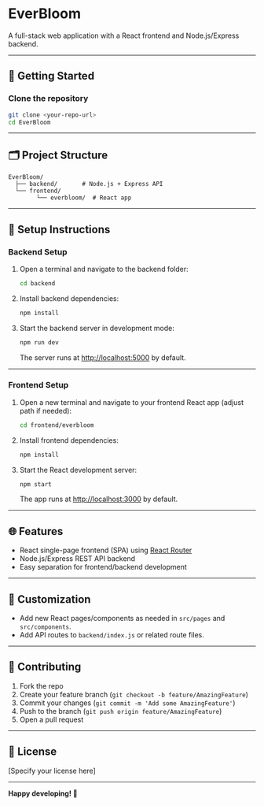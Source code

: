 # EverBloom

A full-stack web application with a React frontend and Node.js/Express backend.

---

## 🚀 Getting Started

### **Clone the repository**
```sh
git clone <your-repo-url>
cd EverBloom
```

---

## 🗂️ Project Structure

```
EverBloom/
  ├── backend/       # Node.js + Express API
  └── frontend/
        └── everbloom/  # React app
```

---

## 🔧 Setup Instructions

### **Backend Setup**

1. Open a terminal and navigate to the backend folder:
    ```sh
    cd backend
    ```

2. Install backend dependencies:
    ```sh
    npm install
    ```

3. Start the backend server in development mode:
    ```sh
    npm run dev
    ```
    The server runs at [http://localhost:5000](http://localhost:5000) by default.

---

### **Frontend Setup**

1. Open a new terminal and navigate to your frontend React app (adjust path if needed):
    ```sh
    cd frontend/everbloom
    ```

2. Install frontend dependencies:
    ```sh
    npm install
    ```

3. Start the React development server:
    ```sh
    npm start
    ```
    The app runs at [http://localhost:3000](http://localhost:3000) by default.

---

## 🌐 Features

- React single-page frontend (SPA) using [React Router](https://reactrouter.com/)
- Node.js/Express REST API backend
- Easy separation for frontend/backend development

---

## 📂 Customization

- Add new React pages/components as needed in `src/pages` and `src/components`.
- Add API routes to `backend/index.js` or related route files.

---

## 🤝 Contributing

1. Fork the repo
2. Create your feature branch (`git checkout -b feature/AmazingFeature`)
3. Commit your changes (`git commit -m 'Add some AmazingFeature'`)
4. Push to the branch (`git push origin feature/AmazingFeature`)
5. Open a pull request

---

## 📝 License

[Specify your license here]

---

**Happy developing! 🌱**
